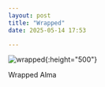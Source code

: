 ```yaml
---
layout: post
title: "Wrapped"
date: 2025-05-14 17:53

---
```

![wrapped](/images/fragments/wrapped.jpg){:height="500"}

Wrapped Alma
